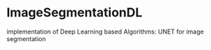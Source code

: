 # ImageSegmentationDL
implementation of Deep Learning based Algorithms: UNET for image segmentation 
